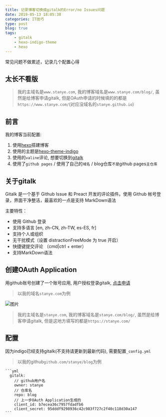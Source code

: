 ```yaml
---
title: 记录博客切换成gitalk的Error/no Issues问题
date: 2019-05-13 18:05:38
categories: IT技巧
type: post
blog: true
tags: 
    - gitalk
    - hexo-indigo-theme
    - hexo
---
```


常见问题不做累述，记录几个配置心得
<!-- more -->

## 太长不看版

> 我的主域名是`www.stanye.com`, 我的博客域名是`www.stanye.com/blog/`, 虽然是给博客申请gitalk, 但是OAuth申请的时候填的的都是`https://www.stanye.com/`(对应没域名的`stanye.github.io`)

## 前言

我的博客当前配置:

1. 使用[hexo](https://hexo.io/)搭建博客
2. 使用的主题是[hexo-theme-indigo](https://github.com/yscoder/hexo-theme-indigo)
3. 使用的`valine`评论, 想要切换到[gitalk](https://github.com/gitalk/gitalk)
4. 使用了`github pages` / 使用了自己的`域名` / blog仓库`不是`github pages`主仓库`

## 关于gitalk

Gitalk 是一个基于 Github Issue 和 Preact 开发的评论插件。使用 Github 帐号登录，界面干净整洁，最喜欢的一点是支持 MarkDown语法

主要特性：

- 使用 Github 登录
- 支持多语言 [en, zh-CN, zh-TW, es-ES, fr]
- 支持个人或组织
- 无干扰模式（设置 distractionFreeMode 为 true 开启）
- 快捷键提交评论 （cmd|ctrl + enter）
- 支持MarkDown语法

## 创建OAuth Application

用github账号创建了一个账号应用, 用户授权登录gitalk, [点击申请](https://github.com/settings/applications/new)

> 以我的域名`stanye.com`为例

![图片](https://i.loli.net/2019/05/13/5cd94943e02c979364.png)

> 我的主域名是`stanye.com`, 我的博客域名是`stanye.com/blog/`, 虽然是给博客申请gitalk, 但是这地方填写的都是`https://stanye.com/`

## 配置

因为indigo已经支持gitalk(不支持请更新到最新代码), 需要配置`_config.yml`

> 以我的github`github.com/stanye/blog`为例

    ```yml
      gitalk:
        // github用户名
        owner: stanye
        // 仓库名
        repo: blog
        // 上一步OAuth Application生成的
        client_id: b7ecea36c7957fdadfb6
        client_secret: 95dddf9298936c42c983f727c2f40c118d30a147
    ```